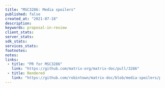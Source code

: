 ```yaml
---
title: "MSC3286: Media spoilers"
published: false
created_at: "2021-07-18"
description:
keywords: proposal-in-review
client_stats:
server_stats:
sdk_stats:
services_stats:
footnotes:
notes:
links:
 - title: "PR for MSC3286"
   link: "https://github.com/matrix-org/matrix-doc/pull/3286"
 - title: Rendered
   link: "https://github.com/robintown/matrix-doc/blob/media-spoilers/proposals/3286-media-spoilers.md"
---
```


